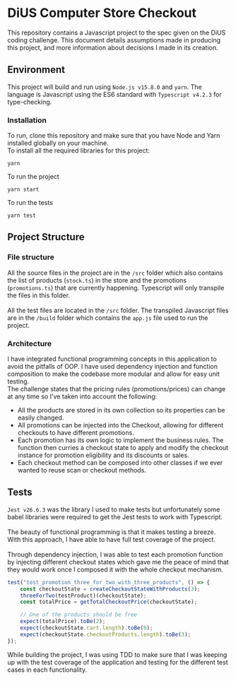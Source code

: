 # DiUS Computer Store Checkout
This repository contains a Javascript project to the spec given on the DiUS coding challenge. This document details assumptions made in producing this project, and more information about decisions I made in its creation.

## Environment
This project will build and run using `Node.js v15.8.0` and `yarn`. The language is Javascript using the ES6 standard with `Typescript v4.2.3` for type-checking.
### Installation
To run, clone this repository and make sure that you have Node and Yarn installed globally on your machine.
\
To install all the required libraries for this project:
```properties
yarn
```
To run the project
```properties
yarn start
```
To run the tests
```properties
yarn test
```
## Project Structure
### File structure
All the source files in the project are in the `/src` folder which also contains the list of products (`stock.ts`) in the store and the promotions (`promotions.ts`) that are currently happening. Typescript will only transpile the files in this folder.
\
\
All the test files are located in the `/src` folder. The transpiled Javascript files are in the `/build` folder which contains the `app.js` file used to run the project.
### Architecture
I have integrated functional programming concepts in this application to avoid the pitfalls of OOP. I have used dependency injection and function composition to make the codebase more modular and allow for easy unit testing. 
\
The challenge states that the pricing rules (promotions/prices) can change at any time so I've taken into account the following:
- All the products are stored in its own collection so its properties can be easily changed.
- All promotions can be injected into the Checkout, allowing for different checkouts to have different promotions.
- Each promotion has its own logic to implement the business rules. The function then curries a checkout state to apply and modify the checkout instance for promotion eligibility and its discounts or sales. 
- Each checkout method can be composed into other classes if we ever wanted to reuse scan or checkout methods.

## Tests
`Jest v26.6.3` was the library I used to make tests but unfortunately some babel libraries were required to get the Jest tests to work with Typescript.
\
\
The beauty of functional programming is that it makes testing a breeze. With this approach, I have able to have full test coverage of the project. 
\
\
Through dependency injection, I was able to test each promotion function by injecting different checkout states which gave me the peace of mind that they would work once I composed it with the whole checkout mechanism.
```javascript
test("test_promotion_three_for_two_with_three_products", () => {
    const checkoutState = createCheckoutStateWithProducts(3);
    threeForTwo(testProduct)(checkoutState);
    const totalPrice = getTotalCheckoutPrice(checkoutState);

    // One of the products should be free
    expect(totalPrice).toBe(2);
    expect(checkoutState.cart.length).toBe(0);
    expect(checkoutState.checkoutProducts.length).toBe(3);
});
```
While building the project, I was using TDD to make sure that I was keeping up with the test coverage of the application and testing for the different test cases in each functionality.